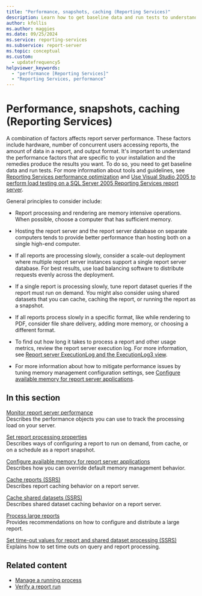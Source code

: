 ```yaml
---
title: "Performance, snapshots, caching (Reporting Services)"
description: Learn how to get baseline data and run tests to understand performance factors specific to your installation and to produce the results you want.
author: kfollis
ms.author: maggies
ms.date: 09/25/2024
ms.service: reporting-services
ms.subservice: report-server
ms.topic: conceptual
ms.custom:
  - updatefrequency5
helpviewer_keywords:
  - "performance [Reporting Services]"
  - "Reporting Services, performance"
---
```

# Performance, snapshots, caching (Reporting Services)
  A combination of factors affects report server performance. These factors include hardware, number of concurrent users accessing reports, the amount of data in a report, and output format. It's important to understand the performance factors that are specific to your installation and the remedies produce the results you want. To do so, you need to get baseline data and run tests. For more information about tools and guidelines, see [Reporting Services performance optimization](/archive/blogs/sqlcat/reporting-services-performance-and-optimization) and [Use Visual Studio 2005 to perform load testing on a SQL Server 2005 Reporting Services report server](/previous-versions/sql/sql-server-2005/administrator/aa964139(v=sql.90)).  
  
 General principles to consider include:  
  
-   Report processing and rendering are memory intensive operations. When possible, choose a computer that has sufficient memory.  
  
-   Hosting the report server and the report server database on separate computers tends to provide better performance than hosting both on a single high-end computer.  
  
-   If all reports are processing slowly, consider a scale-out deployment where multiple report server instances support a single report server database. For best results, use load balancing software to distribute requests evenly across the deployment.  
  
-   If a single report is processing slowly, tune report dataset queries if the report must run on demand. You might also consider using shared datasets that you can cache, caching the report, or running the report as a snapshot.  
  
-   If all reports process slowly in a specific format, like while rendering to PDF, consider file share delivery, adding more memory, or choosing a different format.  
  
-   To find out how long it takes to process a report and other usage metrics, review the report server execution log. For more information, see [Report server ExecutionLog and the ExecutionLog3 view](../../reporting-services/report-server/report-server-executionlog-and-the-executionlog3-view.md).  
  
-   For more information about how to mitigate performance issues by tuning memory management configuration settings, see [Configure available memory for report server applications](../../reporting-services/report-server/configure-available-memory-for-report-server-applications.md).  
  
## In this section  
 [Monitor report server performance](../../reporting-services/report-server/monitoring-report-server-performance.md)  
 Describes the performance objects you can use to track the processing load on your server.  
  
 [Set report processing properties](../../reporting-services/report-server/set-report-processing-properties.md)  
 Describes ways of configuring a report to run on demand, from cache, or on a schedule as a report snapshot.  
  
 [Configure available memory for report server applications](../../reporting-services/report-server/configure-available-memory-for-report-server-applications.md)  
 Describes how you can override default memory management behavior.  
  
 [Cache reports &#40;SSRS&#41;](../../reporting-services/report-server/caching-reports-ssrs.md)  
 Describes report caching behavior on a report server.  
  
 [Cache shared datasets &#40;SSRS&#41;](../../reporting-services/report-server/cache-shared-datasets-ssrs.md)  
 Describes shared dataset caching behavior on a report server.  
  
 [Process large reports](../../reporting-services/report-server/process-large-reports.md)  
 Provides recommendations on how to configure and distribute a large report.  
  
 [Set time-out values for report and shared dataset processing &#40;SSRS&#41;](../../reporting-services/report-server/setting-time-out-values-for-report-and-shared-dataset-processing-ssrs.md)  
 Explains how to set time outs on query and report processing.  
  
## Related content

- [Manage a running process](../../reporting-services/subscriptions/manage-a-running-process.md)
- [Verify a report run](../../reporting-services/report-server/verifying-a-report-run.md)
